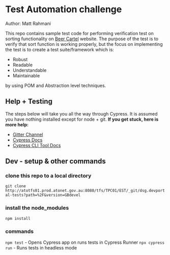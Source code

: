 # Test Automation challenge

Author: Matt Rahmani

This repo contains sample test code for performing verification test on sorting functionality on [Beer Cartel](https://craftcartel.com.au/) website.
The purpose of the test is to verify that sort function is working properly, but the focus on implementing the test is to create a test suite/framework which is:

- Robust
- Readable
- Understandable
- Maintainable

by using POM and Abstraction level techniques.

## Help + Testing

The steps below will take you all the way through Cypress. It is assumed you have nothing installed except for node + git.
**If you get stuck, here is more help:**

- [Gitter Channel](https://gitter.im/cypress-io/cypress)
- [Cypress Docs](https://on.cypress.io)
- [Cypress CLI Tool Docs](https://github.com/cypress-io/cypress-cli)

## Dev - setup & other commands

### clone this repo to a local directory

```git clone http://atotfs01.prod.atonet.gov.au:8080/tfs/TPC01/EST/_git/dsg.devportal-tests?path=%2F&version=GBdevel```

### install the node_modules

```npm install```

### commands

```npm test```                  - Opens Cypress app on runs tests in Cypress Runner
```npx cypress run```           - Runs tests in headless mode
